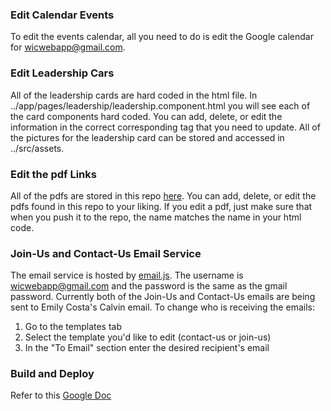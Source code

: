 ### Edit Calendar Events
To edit the events calendar, all you need to do is edit the Google calendar for wicwebapp@gmail.com.

### Edit Leadership Cars
All of the leadership cards are hard coded in the html file. In ../app/pages/leadership/leadership.component.html you will see each of the card components hard coded. You can add, delete, or edit the information in the correct corresponding tag that you need to update. All of the pictures for the leadership card can be stored and accessed in ../src/assets.

### Edit the pdf Links
All of the pdfs are stored in this repo [here](https://github.com/CalvinWICWebsite/pdfs). You can add, delete, or edit the pdfs found in this repo to your liking. If you edit a pdf, just make sure that when you push it to the repo, the name matches the name in your html code.

### Join-Us and Contact-Us Email Service
The email service is hosted by [email.js](https://www.emailjs.com/). The username is wicwebapp@gmail.com and the password is the same as the gmail password. Currently both of the Join-Us and Contact-Us emails are being sent to Emily Costa's Calvin email.
To change who is receiving the emails:
1. Go to the templates tab
2. Select the template you'd like to edit (contact-us or join-us)
3. In the "To Email" section enter the desired recipient's email

### Build and Deploy
Refer to this [Google Doc](https://docs.google.com/document/d/1A8TPg3EkRdBh0NaFkoDP7AxFb5GfjCrW5yuwMVi2w38/edit)
